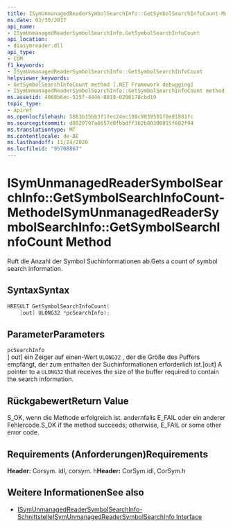 ```yaml
---
title: ISymUnmanagedReaderSymbolSearchInfo::GetSymbolSearchInfoCount-Methode
ms.date: 03/30/2017
api_name:
- ISymUnmanagedReaderSymbolSearchInfo.GetSymbolSearchInfoCount
api_location:
- diasymreader.dll
api_type:
- COM
f1_keywords:
- ISymUnmanagedReaderSymbolSearchInfo::GetSymbolSearchInfoCount
helpviewer_keywords:
- GetSymbolSearchInfoCount method [.NET Framework debugging]
- ISymUnmanagedReaderSymbolSearchInfo::GetSymbolSearchInfoCount method [.NET Framework debugging]
ms.assetid: 4068b6ec-525f-4446-8818-0296178cbd19
topic_type:
- apiref
ms.openlocfilehash: 5883b35bb3f1fec24ec108c9839501f0e81881fc
ms.sourcegitcommit: d8020797a6657d0fbbdff362b80300815f682f94
ms.translationtype: MT
ms.contentlocale: de-DE
ms.lasthandoff: 11/24/2020
ms.locfileid: "95708867"
---
```

# <a name="isymunmanagedreadersymbolsearchinfogetsymbolsearchinfocount-method"></a><span data-ttu-id="31c0c-102">ISymUnmanagedReaderSymbolSearchInfo::GetSymbolSearchInfoCount-Methode</span><span class="sxs-lookup"><span data-stu-id="31c0c-102">ISymUnmanagedReaderSymbolSearchInfo::GetSymbolSearchInfoCount Method</span></span>

<span data-ttu-id="31c0c-103">Ruft die Anzahl der Symbol Suchinformationen ab.</span><span class="sxs-lookup"><span data-stu-id="31c0c-103">Gets a count of symbol search information.</span></span>  
  
## <a name="syntax"></a><span data-ttu-id="31c0c-104">Syntax</span><span class="sxs-lookup"><span data-stu-id="31c0c-104">Syntax</span></span>  
  
```cpp  
HRESULT GetSymbolSearchInfoCount(  
    [out] ULONG32 *pcSearchInfo);  
```  
  
## <a name="parameters"></a><span data-ttu-id="31c0c-105">Parameter</span><span class="sxs-lookup"><span data-stu-id="31c0c-105">Parameters</span></span>  

 `pcSearchInfo`  
 <span data-ttu-id="31c0c-106">] out] ein Zeiger auf einen-Wert `ULONG32` , der die Größe des Puffers empfängt, der zum enthalten der Suchinformationen erforderlich ist.</span><span class="sxs-lookup"><span data-stu-id="31c0c-106">]out] A pointer to a `ULONG32` that receives the size of the buffer required to contain the search information.</span></span>  
  
## <a name="return-value"></a><span data-ttu-id="31c0c-107">Rückgabewert</span><span class="sxs-lookup"><span data-stu-id="31c0c-107">Return Value</span></span>  

 <span data-ttu-id="31c0c-108">S_OK, wenn die Methode erfolgreich ist. andernfalls E_FAIL oder ein anderer Fehlercode.</span><span class="sxs-lookup"><span data-stu-id="31c0c-108">S_OK if the method succeeds; otherwise, E_FAIL or some other error code.</span></span>  
  
## <a name="requirements"></a><span data-ttu-id="31c0c-109">Requirements (Anforderungen)</span><span class="sxs-lookup"><span data-stu-id="31c0c-109">Requirements</span></span>  

 <span data-ttu-id="31c0c-110">**Header:** Corsym. idl, corsym. h</span><span class="sxs-lookup"><span data-stu-id="31c0c-110">**Header:** CorSym.idl, CorSym.h</span></span>  
  
## <a name="see-also"></a><span data-ttu-id="31c0c-111">Weitere Informationen</span><span class="sxs-lookup"><span data-stu-id="31c0c-111">See also</span></span>

- [<span data-ttu-id="31c0c-112">ISymUnmanagedReaderSymbolSearchInfo-Schnittstelle</span><span class="sxs-lookup"><span data-stu-id="31c0c-112">ISymUnmanagedReaderSymbolSearchInfo Interface</span></span>](isymunmanagedreadersymbolsearchinfo-interface.md)
